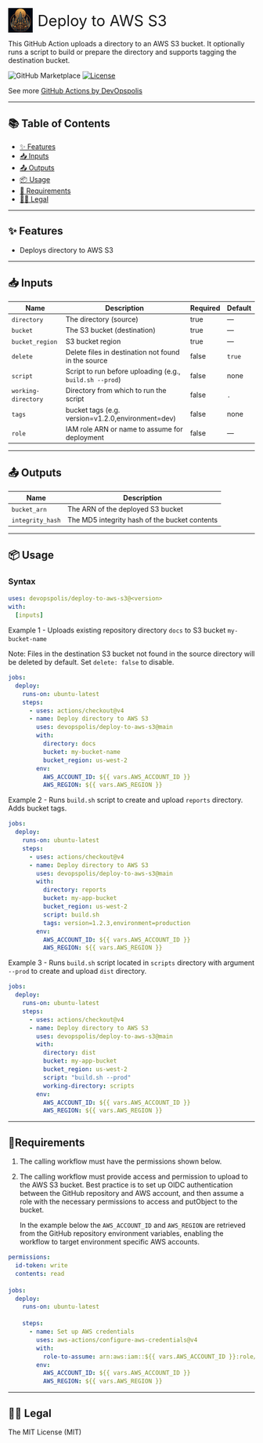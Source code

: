 <div style="display: flex; align-items: center;">
  <img src="logo.png" alt="Logo" width="50" height="50" style="margin-right: 10px;"/>
  <span style="font-size: 2.2em;">Deploy to AWS S3</span>
</div>

<p>
This GitHub Action uploads a directory to an AWS S3 bucket. It optionally runs a script to build or prepare the directory and supports tagging the destination bucket.
</p>

![GitHub Marketplace](https://img.shields.io/badge/GitHub%20Marketplace-Deploy%20to%20AWS%20S3-blue?logo=github)
[![License](https://img.shields.io/badge/License-MIT-yellow.svg)](https://opensource.org/licenses/MIT)

See more [GitHub Actions by DevOpspolis](https://github.com/marketplace?query=devopspolis&type=actions)

---

## 📚 Table of Contents
- [✨ Features](#features)
- [📥 Inputs](#inputs)
- [📤 Outputs](#outputs)
- [📦 Usage](#usage)
- [🚦 Requirements](#requirements)
- [🧑‍⚖️ Legal](#legal)
---
<!-- trunk-ignore(markdownlint/MD033) -->
<a id="features"></a>
## ✨ Features
- Deploys directory to AWS S3
---
<!-- trunk-ignore(markdownlint/MD033) -->
<a id="inputs"></a>
## 📥 Inputs

| Name                | Description                                              | Required | Default          |
| ------------------- | -------------------------------------------------------- | -------- | ---------------- |
| `directory`         | The directory (source)                                   | true     | —                |
| `bucket`            | The S3 bucket (destination)                              | true     | —                |
| `bucket_region`     | S3 bucket region                                         | true     | —                |
| `delete`            | Delete files in destination not found in the source      | false    | `true`           |
| `script`            | Script to run before uploading (e.g., `build.sh --prod`) | false    | none             |
| `working-directory` | Directory from which to run the script                   | false    | `.`              |
| `tags`              | bucket tags (e.g. version=v1.2.0,environment=dev)        | false    | none             |
| `role`              | IAM role ARN or name to assume for deployment            | false    | —                |

---
<!-- trunk-ignore(markdownlint/MD033) -->
<a id="outputs"></a>
## 📤 Outputs

| Name             | Description                                   |
| ---------------- | --------------------------------------------- |
| `bucket_arn`     | The ARN of the deployed S3 bucket             |
| `integrity_hash` | The MD5 integrity hash of the bucket contents |

---
<!-- trunk-ignore(markdownlint/MD033) -->
<a id="usage"></a>
## 📦 Usage

### Syntax
```yaml
uses: devopspolis/deploy-to-aws-s3@<version>
with:
  [inputs]
```

Example 1 - Uploads existing repository directory `docs` to S3 bucket `my-bucket-name`

Note: Files in the destination S3 bucket not found in the source directory will be deleted by default. Set `delete: false` to disable.

```yaml
jobs:
  deploy:
    runs-on: ubuntu-latest
    steps:
      - uses: actions/checkout@v4
      - name: Deploy directory to AWS S3
        uses: devopspolis/deploy-to-aws-s3@main
        with:
          directory: docs
          bucket: my-bucket-name
          bucket_region: us-west-2
        env:
          AWS_ACCOUNT_ID: ${{ vars.AWS_ACCOUNT_ID }}
          AWS_REGION: ${{ vars.AWS_REGION }}
```

Example 2 - Runs `build.sh` script to create and upload `reports` directory. Adds bucket tags.

```yaml
jobs:
  deploy:
    runs-on: ubuntu-latest
    steps:
      - uses: actions/checkout@v4
      - name: Deploy directory to AWS S3
        uses: devopspolis/deploy-to-aws-s3@main
        with:
          directory: reports
          bucket: my-app-bucket
          bucket_region: us-west-2
          script: build.sh
          tags: version=1.2.3,environment=production
        env:
          AWS_ACCOUNT_ID: ${{ vars.AWS_ACCOUNT_ID }}
          AWS_REGION: ${{ vars.AWS_REGION }}
```

Example 3 - Runs `build.sh` script located in `scripts` directory with argument `--prod` to create and upload `dist` directory.

```yaml
jobs:
  deploy:
    runs-on: ubuntu-latest
    steps:
      - uses: actions/checkout@v4
      - name: Deploy directory to AWS S3
        uses: devopspolis/deploy-to-aws-s3@main
        with:
          directory: dist
          bucket: my-app-bucket
          bucket_region: us-west-2
          script: "build.sh --prod"
          working-directory: scripts
        env:
          AWS_ACCOUNT_ID: ${{ vars.AWS_ACCOUNT_ID }}
          AWS_REGION: ${{ vars.AWS_REGION }}
```
---
<!-- trunk-ignore(markdownlint/MD033) -->
<a id="requirements"></a>
## 🚦Requirements

1. The calling workflow must have the permissions shown below.
1. The calling workflow must provide access and permission to upload to the AWS S3 bucket. Best practice is to set up OIDC authentication between the GitHub repository and AWS account, and then assume a role with the necessary permissions to access and putObject to the bucket.

   In the example below the `AWS_ACCOUNT_ID` and `AWS_REGION` are retrieved from the GitHub repository environment variables, enabling the workflow to target environment specific AWS accounts.

```yaml
permissions:
  id-token: write
  contents: read

jobs:
  deploy:
    runs-on: ubuntu-latest

    steps:
      - name: Set up AWS credentials
        uses: aws-actions/configure-aws-credentials@v4
        with:
          role-to-assume: arn:aws:iam::${{ vars.AWS_ACCOUNT_ID }}:role/deploy-to-aws-s3-role
        env:
          AWS_ACCOUNT_ID: ${{ vars.AWS_ACCOUNT_ID }}
          AWS_REGION: ${{ vars.AWS_REGION }}
```
---
<!-- trunk-ignore(markdownlint/MD033) -->
<a id="legal"></a>
## 🧑‍⚖️ Legal
The MIT License (MIT)
